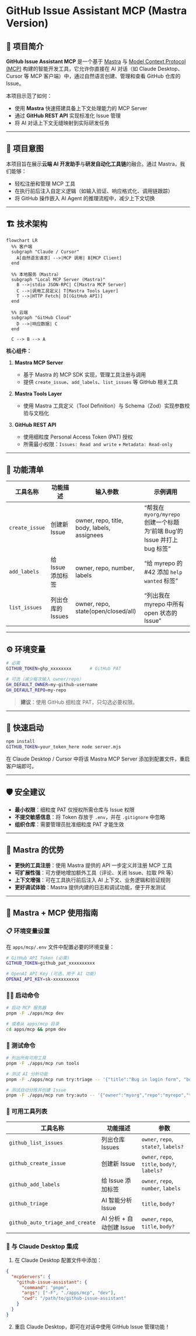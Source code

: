 
# GitHub Issue Assistant MCP (Mastra Version)

## 📌 项目简介

**GitHub Issue Assistant MCP** 是一个基于 [Mastra](https://mastra.io) 与 [Model Context Protocol (MCP)](https://modelcontextprotocol.io) 构建的智能开发工具，它允许你直接在 AI 对话（如 Claude Desktop、Cursor 等 MCP 客户端）中，通过自然语言创建、管理和查看 GitHub 仓库的 Issue。

本项目示范了如何：

* 使用 **Mastra** 快速搭建具备上下文处理能力的 MCP Server
* 通过 **GitHub REST API** 实现标准化 Issue 管理
* 将 AI 对话上下文无缝映射到实际研发任务

---

## 🎯 项目意图

本项目旨在展示**云端 AI 开发助手**与**研发自动化工具链**的融合。通过 Mastra，我们能够：

* 轻松注册和管理 MCP 工具
* 在执行前后注入自定义逻辑（如输入验证、响应格式化、调用链跟踪）
* 将 GitHub 操作嵌入 AI Agent 的推理流程中，减少上下文切换

---

## 🏗 技术架构

```mermaid
flowchart LR
  %% 客户端
  subgraph "Claude / Cursor"
    A[自然语言请求] -->|MCP 调用| B[MCP Client]
  end

  %% 本地服务（Mastra）
  subgraph "Local MCP Server (Mastra)"
    B -->|stdio JSON-RPC| C[Mastra MCP Server]
    C -->|调用工具定义| T[Mastra Tools Layer]
    T -->|HTTP Fetch| D[(GitHub API)]
  end

  %% 云端
  subgraph "GitHub Cloud"
    D -->|响应数据| C
  end

  C --> B --> A
```

**核心组件：**

1. **Mastra MCP Server**

   * 基于 Mastra 的 MCP SDK 实现，管理工具注册与调用
   * 提供 `create_issue`、`add_labels`、`list_issues` 等 GitHub 相关工具
2. **Mastra Tools Layer**

   * 使用 Mastra 工具定义（Tool Definition）与 Schema（Zod）实现参数校验与文档化
3. **GitHub REST API**

   * 使用细粒度 Personal Access Token (PAT) 授权
   * 所需最小权限：`Issues: Read and write` + `Metadata: Read-only`

---

## 🔧 功能清单

| 工具名称           | 功能描述         | 输入参数                                        | 示例调用                                                   |
| -------------- | ------------ | ------------------------------------------- | ------------------------------------------------------ |
| `create_issue` | 创建新 Issue    | owner, repo, title, body, labels, assignees | “帮我在 `myorg/myrepo` 创建一个标题为‘前端 Bug’的 Issue 并打上 bug 标签” |
| `add_labels`   | 给 Issue 添加标签 | owner, repo, number, labels                 | “给 myrepo 的 #42 添加 `help wanted` 标签”                   |
| `list_issues`  | 列出仓库的 Issues | owner, repo, state(open/closed/all)         | “列出我在 myrepo 中所有 open 状态的 Issue”                       |

---

## ⚙️ 环境变量

```bash
# 必需
GITHUB_TOKEN=ghp_xxxxxxxx       # GitHub PAT

# 可选（减少每次输入 owner/repo）
GH_DEFAULT_OWNER=my-github-username
GH_DEFAULT_REPO=my-repo
```

> **建议**：使用 GitHub 细粒度 PAT，只勾选必要权限。

---

## 🚀 快速启动

```bash
npm install
GITHUB_TOKEN=your_token_here node server.mjs
```

在 Claude Desktop / Cursor 中将该 Mastra MCP Server 添加到配置文件，重启客户端即可。

---

## 🛡️ 安全建议

* **最小权限**：细粒度 PAT 仅授权所需仓库与 Issue 权限
* **不提交敏感信息**：将 Token 存放于 `.env`，并在 `.gitignore` 中忽略
* **组织仓库**：需要管理员批准细粒度 PAT 才能生效

---

## 🌟 Mastra 的优势

* **更快的工具注册**：使用 Mastra 提供的 API 一步定义并注册 MCP 工具
* **可扩展性强**：可方便地增加额外工具（评论、关闭 Issue、拉取 PR 等）
* **上下文增强**：可在工具执行前后注入 AI 上下文、业务逻辑和验证规则
* **更好调试体验**：Mastra 提供内建的日志和调试功能，便于开发测试

---

## 🚀 Mastra + MCP 使用指南

### 📋 环境变量设置

在 `apps/mcp/.env` 文件中配置必要的环境变量：

```bash
# GitHub API Token (必需)
GITHUB_TOKEN=github_pat_xxxxxxxxxx

# OpenAI API Key (可选，用于 AI 功能)
OPENAI_API_KEY=sk-xxxxxxxxxx
```

### 🏃‍♂️ 启动命令

```bash
# 启动 MCP 服务器
pnpm -F ./apps/mcp dev

# 或者从 apps/mcp 目录
cd apps/mcp && pnpm dev
```

### 🧪 测试命令

```bash
# 列出所有可用工具
pnpm -F ./apps/mcp run tools

# 测试 AI 分析功能
pnpm -F ./apps/mcp run try:triage -- '{"title":"Bug in login form", "body":"Users cannot submit the form"}'

# 测试自动分拣并创建 Issue
pnpm -F ./apps/mcp run try:auto -- '{"owner":"myorg","repo":"myrepo","title":"Feature request: dark mode"}'
```

### 🔧 可用工具列表

| 工具名称 | 功能描述 | 参数 |
|---------|---------|------|
| `github_list_issues` | 列出仓库 Issues | `owner`, `repo`, `state?`, `labels?` |
| `github_create_issue` | 创建新 Issue | `owner`, `repo`, `title`, `body?`, `labels?` |
| `github_add_labels` | 给 Issue 添加标签 | `owner`, `repo`, `number`, `labels` |
| `github_triage` | AI 智能分析 Issue | `title`, `body?` |
| `github_auto_triage_and_create` | AI 分析 + 自动创建 Issue | `owner`, `repo`, `title`, `body?` |

### 📱 与 Claude Desktop 集成

1. 在 Claude Desktop 配置文件中添加：

```json
{
  "mcpServers": {
    "github-issue-assistant": {
      "command": "pnpm",
      "args": ["-F", "./apps/mcp", "dev"],
      "cwd": "/path/to/github-issue-assistant"
    }
  }
}
```

2. 重启 Claude Desktop，即可在对话中使用 GitHub Issue 管理功能！
